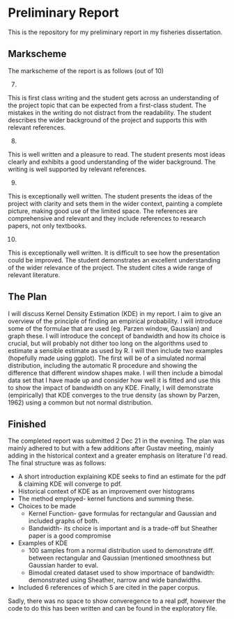 # Preliminary Report

This is the repository for my preliminary report in my fisheries dissertation.

## Markscheme
The markscheme of the report is as follows (out of 10)

7.
This is first class writing and the student gets across an understanding of the
project topic that can be expected from a first-class student. The mistakes in the
writing do not distract from the readability. The student describes the wider
background of the project and supports this with relevant references.

8.
This is well written and a pleasure to read. The student presents most ideas
clearly and exhibits a good understanding of the wider background. The writing
is well supported by relevant references.

9.
This is exceptionally well written. The student presents the ideas of the project
with clarity and sets them in the wider context, painting a complete picture,
making good use of the limited space. The references are comprehensive and
relevant and they include references to research papers, not only textbooks.

10.
This is exceptionally well written. It is difficult to see how the presentation could
be improved. The student demonstrates an excellent understanding of the wider
relevance of the project. The student cites a wide range of relevant literature.


## The Plan
I will discuss Kernel Density Estimation (KDE) in my report.
I aim to give an overview of the principle of finding an empirical probability.
I will introduce some of the formulae that are used (eg. Parzen window, Gaussian)
and graph these. 
I will introduce the concept of bandwidth and how its choice is crucial,
but will probably not dither too long on the algorithms used to estimate a sensible estimate as used by R.
I will then include two examples
(hopefully made using ggplot).
The first will be of a simulated normal distribution,
including the automatic R procedure
and showing the difference that different window shapes make.
I will then include a bimodal data set that I have made up and consider how well it is fitted
and use this to show the impact of bandwidth on any KDE.
Finally, I will demonstrate (empirically) that
KDE converges to the true density 
(as shown by Parzen, 1962)
using a common but not normal distribution.

## Finished
The completed report was submitted 2 Dec 21 in the evening.
The plan was mainly adhered to but with a few additions after Gustav meeting,
mainly adding in the historical context and a greater emphasis on literature I'd read.
The final structure was as follows:
* A short introduction explaining KDE seeks to find an estimate for the pdf & claiming KDE will converge to pdf.
* Historical context of KDE as an improvement over histograms
* The method employed- kernel functions and summing these.
* Choices to be made
  * Kernel Function- gave formulas for rectangular and Gaussian and included graphs of both.
  * Bandwidth- its choice is important and is a trade-off but Sheather paper is a good compromise
* Examples of KDE
  * 100 samples from a normal distribution used to demonstrate diff. between rectangular and Gaussian (mentioned smoothness but Gaussian harder to eval.
  * Bimodal created dataset used to show importnace of bandwidth: demonstrated using Sheather, narrow and wide bandwidths.
* Included 6 references of which 5 are cited in the paper corpus.

Sadly, there was no space to show converegence to a real pdf, however the code to do this has been written and can be found in the
exploratory file. 
